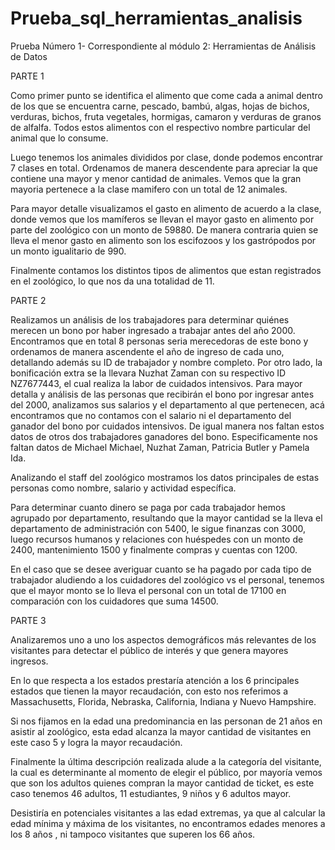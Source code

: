 # Prueba_sql_herramientas_analisis
Prueba Número 1- Correspondiente al módulo 2:  Herramientas de Análisis de Datos

PARTE 1

Como primer punto se identifica el alimento que come cada a animal dentro de los que se encuentra carne, pescado, bambú, algas, hojas de bichos, verduras, bichos, fruta vegetales, hormigas, camaron y verduras de granos de alfalfa. Todos estos alimentos con el respectivo nombre particular del animal que lo consume.

Luego tenemos los animales divididos por clase, donde podemos encontrar 7 clases en total. Ordenamos de manera descendente para apreciar la que contiene una mayor y menor cantidad de animales. Vemos que la gran mayoria pertenece a la clase mamifero con un total de 12 animales.

Para mayor detalle visualizamos el gasto en alimento de acuerdo a la clase, donde vemos que los mamíferos se llevan el mayor gasto en alimento por parte del zoológico con un monto de 59880. De manera contraria quien se lleva el menor gasto en alimento son los escifozoos y los  gastrópodos por un monto igualitario de 990.

Finalmente contamos los distintos tipos de alimentos que estan registrados en el zoológico, lo que nos da una totalidad de 11.

PARTE 2

Realizamos un análisis de los trabajadores para determinar quiénes merecen un bono por haber ingresado a trabajar antes del año 2000. Encontramos que en total 8 personas seria merecedoras de este bono y ordenamos de manera ascendente el año de ingreso de cada uno, detallando además su ID de trabajador y nombre completo. Por otro lado, la bonificación extra se la llevara Nuzhat Zaman con su respectivo ID NZ7677443, el cual realiza la labor de cuidados intensivos.
Para mayor detalla y análisis de las personas que recibirán el bono por ingresar antes del 2000, analizamos sus salarios y el departamento al que pertenecen, acá encontramos que no contamos con el salario ni el departamento del ganador del bono por cuidados intensivos. De igual manera nos faltan estos datos de otros dos trabajadores ganadores del bono. Especificamente nos faltan datos de Michael Michael, Nuzhat Zaman, Patricia Butler y Pamela Ida.

Analizando el staff del zoológico mostramos los datos principales de estas personas como nombre, salario y actividad específica.

Para determinar cuanto dinero se paga por cada trabajador hemos agrupado por departamento, resultando que la mayor cantidad se la lleva el departamento de administración con 5400, le sigue finanzas con 3000, luego recursos humanos y relaciones con huéspedes con un monto de 2400, mantenimiento 1500 y finalmente compras y cuentas con 1200. 

En el caso que se desee averiguar cuanto se ha pagado por cada tipo de trabajador aludiendo a los cuidadores del zoológico vs el personal, tenemos que el mayor monto se lo lleva el personal con un total de 17100 en comparación con los cuidadores que suma 14500.

PARTE 3

Analizaremos uno a uno los aspectos demográficos más relevantes de los visitantes para detectar el público de interés y que genera mayores ingresos.

En lo que respecta a los estados prestaría atención a los 6 principales estados que tienen la mayor recaudación, con esto nos referimos a Massachusetts, Florida, Nebraska, California, Indiana y Nuevo Hampshire.

Si nos fijamos en la edad una predominancia en las personan de 21 años en asistir al zoológico, esta edad alcanza la mayor cantidad de visitantes en este caso 5 y logra la mayor recaudación.

Finalmente la última descripción realizada alude a la categoría del visitante, la cual es determinante al momento de elegir el público, por mayoría vemos que son los adultos quienes compran la mayor cantidad de ticket, es este caso tenemos 46 adultos, 11 estudiantes, 9 niños y 6 adultos mayor.

Desistiría en potenciales visitantes a las edad extremas, ya que al calcular la edad mínima y máxima de los visitantes, no encontramos edades menores a los 8 años , ni tampoco visitantes que superen los 66 años.